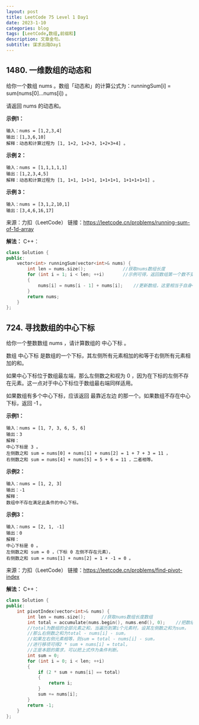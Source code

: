 ```yaml
---
layout: post
title: LeetCode 75 Level 1 Day1
date: 2023-1-10
categories: blog
tags: [LeetCode,数组,前缀和]
description: 文章金句。
subtitle: 谋求出路Day1
---
```


## 1480. 一维数组的动态和
给你一个数组 nums 。数组「动态和」的计算公式为：runningSum[i] = sum(nums[0]…nums[i]) 。

请返回 nums 的动态和。

**示例1：**
```
输入：nums = [1,2,3,4]
输出：[1,3,6,10]
解释：动态和计算过程为 [1, 1+2, 1+2+3, 1+2+3+4] 。
```
**示例 2：**
```
输入：nums = [1,1,1,1,1]
输出：[1,2,3,4,5]
解释：动态和计算过程为 [1, 1+1, 1+1+1, 1+1+1+1, 1+1+1+1+1] 。
```
**示例 3：**
```
输入：nums = [3,1,2,10,1]
输出：[3,4,6,16,17]
```
来源：力扣（LeetCode）
链接：https://leetcode.cn/problems/running-sum-of-1d-array

**解法：**
C++：
```cpp
class Solution {
public:
    vector<int> runningSum(vector<int>& nums) {
        int len = nums.size();				//获取nums数组长度
        for (int i = 1; i < len; ++i)		//示例可得，返回数组第一个数不变，因此从下标1开始遍历
        {
            nums[i] = nums[i - 1] + nums[i];	//更新数组，这里相当于自身+前一个数
        }
        return nums;
    }
};
```


## 724. 寻找数组的中心下标
给你一个整数数组 nums ，请计算数组的 中心下标 。

数组 中心下标 是数组的一个下标，其左侧所有元素相加的和等于右侧所有元素相加的和。

如果中心下标位于数组最左端，那么左侧数之和视为 0 ，因为在下标的左侧不存在元素。这一点对于中心下标位于数组最右端同样适用。

如果数组有多个中心下标，应该返回 最靠近左边 的那一个。如果数组不存在中心下标，返回 -1 。

**示例1：**
```
输入：nums = [1, 7, 3, 6, 5, 6]
输出：3
解释：
中心下标是 3 。
左侧数之和 sum = nums[0] + nums[1] + nums[2] = 1 + 7 + 3 = 11 ，
右侧数之和 sum = nums[4] + nums[5] = 5 + 6 = 11 ，二者相等。
```
**示例2：**
```
输入：nums = [1, 2, 3]
输出：-1
解释：
数组中不存在满足此条件的中心下标。
```
**示例3：**
```
输入：nums = [2, 1, -1]
输出：0
解释：
中心下标是 0 。
左侧数之和 sum = 0 ，（下标 0 左侧不存在元素），
右侧数之和 sum = nums[1] + nums[2] = 1 + -1 = 0 。
```
来源：力扣（LeetCode）
链接：https://leetcode.cn/problems/find-pivot-index

**解法：**
C++：
```cpp
class Solution {
public:
    int pivotIndex(vector<int>& nums) {
        int len = nums.size();		//获取nums数组长度数组
        int total = accumulate(nums.begin(), nums.end(), 0);	//把数组的全部元素相加
		//total为数组的全部元素之和，当遍历到第i个元素时，设其左侧数之和为sum，
		//那么右侧数之和为total - nums[i] - sum，
		//如果左右侧元素相等，则sum = total - nums[i] - sum，
		//进行移项可得2 * sum + nums[i] = total，
		//正是本题的需求，可以把上式作为条件判断。
        int sum = 0;
        for (int i = 0; i < len; ++i)
        {
            if (2 * sum + nums[i] == total)
            {
                return i;
            }
            sum += nums[i];
        }
        return -1;
    }
};
```